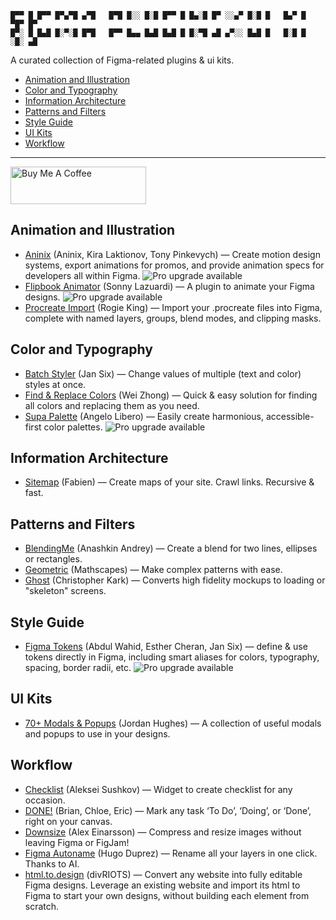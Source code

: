 ```
█▀▀ █ █▀▀ █▀▄▀█ ▄▀█   █▀█ █░░ █░█ █▀▀ █ █▄░█ █▀ ░░▄▀ █░█ █   █▄▀ █ ▀█▀ █▀
█▀░ █ █▄█ █░▀░█ █▀█   █▀▀ █▄▄ █▄█ █▄█ █ █░▀█ ▄█ ▄▀░░ █▄█ █   █░█ █ ░█░ ▄█
```
A curated collection of Figma-related plugins & ui kits.

- [Animation and Illustration](#animation-and-illustration)
- [Color and Typography](#color-and-typography)
- [Information Architecture](#information-architecture)
- [Patterns and Filters](#patterns-and-filters)
- [Style Guide](#style-guide)
- [UI Kits](#ui-kits)
- [Workflow](#workflow)

---------------------------------------

<a href="https://www.buymeacoffee.com/randydigital" target="_blank"><img src="https://cdn.buymeacoffee.com/buttons/v2/default-green.png" alt="Buy Me A Coffee" style="height: 60px !important;width: 217px !important;" ></a>

## Animation and Illustration
- [Aninix](https://www.figma.com/community/plugin/988173868842375596/Aninix-%C2%B7-UI-animation) (Aninix, Kira Laktionov, Tony Pinkevych) — Сreate motion design systems, export animations for promos, and provide animation specs for developers all within Figma. ![Pro upgrade available](https://randydaniel.github.io/figma-plugins-ui/media/pro.svg "Pro upgrade available")
- [Flipbook Animator](https://www.figma.com/community/plugin/823077195186711433/Flipbook-Animator-GIF) (Sonny Lazuardi) — A plugin to animate your Figma designs. ![Pro upgrade available](https://randydaniel.github.io/figma-plugins-ui/media/pro.svg "Pro upgrade available")
- [Procreate Import](https://www.figma.com/community/plugin/990407184454470770/Procreate-Import) (Rogie King) — Import your .procreate files into Figma, complete with named layers, groups, blend modes, and clipping masks.

## Color and Typography
- [Batch Styler](https://www.figma.com/community/plugin/818203235789864127/Batch-Styler) (Jan Six) — Change values of multiple (text and color) styles at once.
- [Find & Replace Colors](https://www.figma.com/community/plugin/806266638862897503/Find-and-Replace-Colors) (Wei Zhong) — Quick & easy solution for finding all colors and replacing them as you need.
- [Supa Palette](https://www.figma.com/community/plugin/1103648664059257410/Supa-Palette) (Angelo Libero) — Easily create harmonious, accessible-first color palettes. ![Pro upgrade available](https://randydaniel.github.io/figma-plugins-ui/media/pro.svg "Pro upgrade available")

## Information Architecture
- [Sitemap](https://www.figma.com/community/plugin/818613147082270958/Sitemap) (Fabien) — Create maps of your site. Crawl links. Recursive & fast.

## Patterns and Filters
- [BlendingMe](https://www.figma.com/community/plugin/887243243437608411/BlendingMe) (Anashkin Andrey) — Create a blend for two lines, ellipses or rectangles.
- [Geometric](https://www.figma.com/community/plugin/816329785694858088/Geometric) (Mathscapes) — Make complex patterns with ease.
- [Ghost](https://www.figma.com/community/plugin/1017135840453013129/Ghost) (Christopher Kark) — Converts high fidelity mockups to loading or "skeleton" screens.

## Style Guide
- [Figma Tokens](https://www.figma.com/community/plugin/843461159747178978/Figma-Tokens) (Abdul Wahid, Esther Cheran, Jan Six) — define & use tokens directly in Figma, including smart aliases for colors, typography, spacing, border radii, etc. ![Pro upgrade available](https://randydaniel.github.io/figma-plugins-ui/media/pro.svg "Pro upgrade available")

## UI Kits
- [70+ Modals & Popups](https://www.figma.com/community/file/1160004185821594377) (Jordan Hughes) — A collection of useful modals and popups to use in your designs.

## Workflow
- [Checklist](https://www.figma.com/community/widget/1151240412068749314) (Aleksei Sushkov) — Widget to create checklist for any occasion.
- [DONE!](https://www.figma.com/community/widget/1158809166636728308/DONE!) (Brian, Chloe, Eric) — Mark any task ‘To Do’, ‘Doing’, or ‘Done’, right on your canvas.
- [Downsize](https://www.figma.com/community/plugin/869495400795251845/Downsize) (Alex Einarsson) — Compress and resize images without leaving Figma or FigJam!
- [Figma Autoname](https://www.figma.com/community/plugin/1160642826057169962) (Hugo Duprez) — Rename all your layers in one click. Thanks to AI.
- [html.to.design](https://www.figma.com/community/plugin/1159123024924461424/html.to.design) (divRIOTS) — Convert any website into fully editable Figma designs. Leverage an existing website and import its html to Figma to start your own designs, without building each element from scratch.
